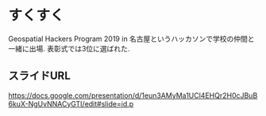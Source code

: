 # すくすく
Geospatial Hackers Program 2019 in 名古屋というハッカソンで学校の仲間と一緒に出場.
表彰式では3位に選ばれた.

## スライドURL
https://docs.google.com/presentation/d/1eun3AMyMa1UCl4EHQr2H0cJBuB6kuX-NgUvNNACyGTI/edit#slide=id.p


